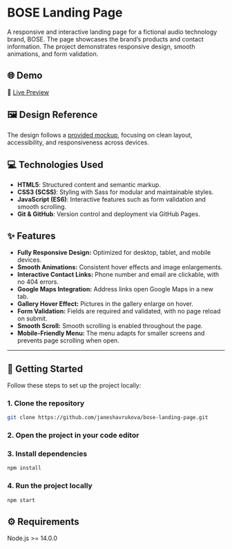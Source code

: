 # BOSE Landing Page

A responsive and interactive landing page for a fictional audio technology brand, BOSE. The page showcases the brand’s products and contact information. The project demonstrates responsive design, smooth animations, and form validation.

## 🌐 Demo
🔗 [Live Preview](https://janeshavrukova.github.io/bose-landing-page/#)

## 🖼 Design Reference
The design follows a [provided mockup](https://janeshavrukova.github.io/bose-landing-page/#), focusing on clean layout, accessibility, and responsiveness across devices.

## 💻 Technologies Used
- **HTML5**: Structured content and semantic markup.
- **CSS3 (SCSS)**: Styling with Sass for modular and maintainable styles.
- **JavaScript (ES6)**: Interactive features such as form validation and smooth scrolling.
- **Git & GitHub**: Version control and deployment via GitHub Pages.

## ✨ Features
- **Fully Responsive Design:** Optimized for desktop, tablet, and mobile devices.
- **Smooth Animations:** Consistent hover effects and image enlargements.
- **Interactive Contact Links:** Phone number and email are clickable, with no 404 errors.
- **Google Maps Integration:** Address links open Google Maps in a new tab.
- **Gallery Hover Effect:** Pictures in the gallery enlarge on hover.
- **Form Validation:** Fields are required and validated, with no page reload on submit.
- **Smooth Scroll:** Smooth scrolling is enabled throughout the page.
- **Mobile-Friendly Menu:** The menu adapts for smaller screens and prevents page scrolling when open.

---

## 🚀 Getting Started
Follow these steps to set up the project locally:

### 1. Clone the repository
```bash
git clone https://github.com/janeshavrukova/bose-landing-page.git
```

### 2. Open the project in your code editor

### 3. Install dependencies
```bash
npm install
```

### 4. Run the project locally
```bash
npm start
```

## ⚙️ Requirements
Node.js >= 14.0.0
